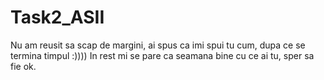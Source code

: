 # Task2_ASII

Nu am reusit sa scap de margini, ai spus ca imi spui tu cum, dupa ce se termina timpul :))))
In rest mi se pare ca seamana bine cu ce ai tu, sper sa fie ok.
